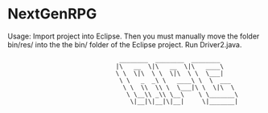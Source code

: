 # NextGenRPG
  Usage: Import project into Eclipse. Then you must manually move the folder bin/res/ into the the bin/ folder of the Eclipse project. Run Driver2.java.
                                                                                           
                             
                                   ________  ________  ________                            
                                  |\   __  \|\   __  \|\   ____\                           
                                  \ \  \|\  \ \  \|\  \ \  \___|                           
                                   \ \   _  _\ \   ____\ \  \  ___                         
                                    \ \  \\  \\ \  \___|\ \  \|\  \                        
                                     \ \__\\ _\\ \__\    \ \_______\                       
                                      \|__|\|__|\|__|     \|_______|     
                                                            
                                                            


                                                                                       
                                                                                      
                                                                                           
                                                                                           
                                                                                           
                                                                                           
                                                                                           
                                                                                           
                                                                                           
                                                                                           
                                                                                           
                                                                                           
                                                                                           

 

                                                                                           
                                                                                           
                                                                                           
                                                                                           
                                                                                           
                                                                                           
                                                                                           
                                                                                           
                                                                                           
                                                                                           
                                                                                           
                                                                                           
